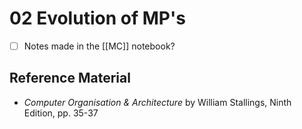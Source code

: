 # 02 Evolution of MP's
* [ ] Notes made in the [[MC]] notebook?
 
 ## Reference Material
- _Computer Organisation & Architecture_ by William Stallings, Ninth Edition, pp. 35-37
